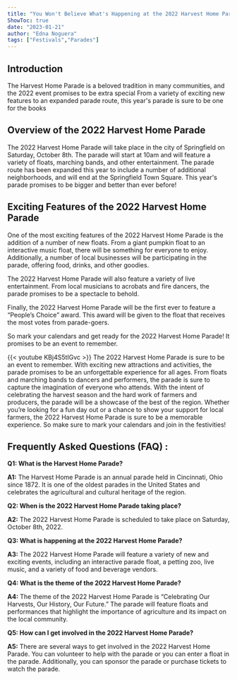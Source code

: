 ```yaml
---
title: "You Won't Believe What's Happening at the 2022 Harvest Home Parade!"
ShowToc: true 
date: "2023-01-21"
author: "Edna Noguera" 
tags: ["Festivals","Parades"]
---
```

## Introduction

The Harvest Home Parade is a beloved tradition in many communities, and the 2022 event promises to be extra special From a variety of exciting new features to an expanded parade route, this year's parade is sure to be one for the books 

## Overview of the 2022 Harvest Home Parade

The 2022 Harvest Home Parade will take place in the city of Springfield on Saturday, October 8th. The parade will start at 10am and will feature a variety of floats, marching bands, and other entertainment. The parade route has been expanded this year to include a number of additional neighborhoods, and will end at the Springfield Town Square. This year's parade promises to be bigger and better than ever before! 

## Exciting Features of the 2022 Harvest Home Parade

One of the most exciting features of the 2022 Harvest Home Parade is the addition of a number of new floats. From a giant pumpkin float to an interactive music float, there will be something for everyone to enjoy. Additionally, a number of local businesses will be participating in the parade, offering food, drinks, and other goodies. 

The 2022 Harvest Home Parade will also feature a variety of live entertainment. From local musicians to acrobats and fire dancers, the parade promises to be a spectacle to behold. 

Finally, the 2022 Harvest Home Parade will be the first ever to feature a “People’s Choice” award. This award will be given to the float that receives the most votes from parade-goers. 

So mark your calendars and get ready for the 2022 Harvest Home Parade! It promises to be an event to remember.

{{< youtube KBj4S5tIGvc >}} 
The 2022 Harvest Home Parade is sure to be an event to remember. With exciting new attractions and activities, the parade promises to be an unforgettable experience for all ages. From floats and marching bands to dancers and performers, the parade is sure to capture the imagination of everyone who attends. With the intent of celebrating the harvest season and the hard work of farmers and producers, the parade will be a showcase of the best of the region. Whether you’re looking for a fun day out or a chance to show your support for local farmers, the 2022 Harvest Home Parade is sure to be a memorable experience. So make sure to mark your calendars and join in the festivities!

## Frequently Asked Questions (FAQ) :
**Q1: What is the Harvest Home Parade?**

**A1:** The Harvest Home Parade is an annual parade held in Cincinnati, Ohio since 1872. It is one of the oldest parades in the United States and celebrates the agricultural and cultural heritage of the region.

**Q2: When is the 2022 Harvest Home Parade taking place?**

**A2:** The 2022 Harvest Home Parade is scheduled to take place on Saturday, October 8th, 2022.

**Q3: What is happening at the 2022 Harvest Home Parade?**

**A3:** The 2022 Harvest Home Parade will feature a variety of new and exciting events, including an interactive parade float, a petting zoo, live music, and a variety of food and beverage vendors. 

**Q4: What is the theme of the 2022 Harvest Home Parade?**

**A4:** The theme of the 2022 Harvest Home Parade is “Celebrating Our Harvests, Our History, Our Future.” The parade will feature floats and performances that highlight the importance of agriculture and its impact on the local community.

**Q5: How can I get involved in the 2022 Harvest Home Parade?**

**A5:** There are several ways to get involved in the 2022 Harvest Home Parade. You can volunteer to help with the parade or you can enter a float in the parade. Additionally, you can sponsor the parade or purchase tickets to watch the parade.



